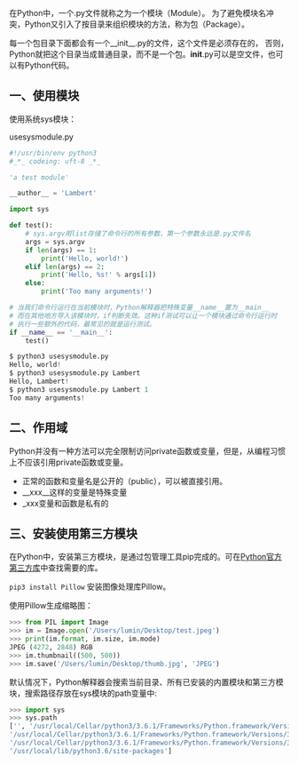 
在Python中，一个.py文件就称之为一个模块（Module）。
为了避免模块名冲突，Python又引入了按目录来组织模块的方法，称为包（Package）。

每一个包目录下面都会有一个__init__.py的文件，这个文件是必须存在的，
否则，Python就把这个目录当成普通目录，而不是一个包。__init__.py可以是空文件，也可以有Python代码。

## 一、使用模块

使用系统sys模块：

usesysmodule.py
```python
#!/usr/bin/env python3
#_*_ codeing: uft-8 _*_

'a test module'

__author__ = 'Lambert'

import sys

def test():
	# sys.argv用list存储了命令行的所有参数，第一个参数永远是.py文件名
	args = sys.argv
	if len(args) == 1:
		print('Hello, world!')
	elif len(args) == 2:
		print('Hello, %s!' % args[1])
	else:
		print('Too many arguments!')

# 当我们命令行运行在当前模块时，Python解释器把特殊变量__name__置为__main__
# 而在其他地方导入该模块时，if判断失效。这种if测试可以让一个模块通过命令行运行时
# 执行一些额外的代码，最常见的就是运行测试。
if __name__ == '__main__':
	test()
```

```python
$ python3 usesysmodule.py
Hello, world!
$ python3 usesysmodule.py Lambert
Hello, Lambert!
$ python3 usesysmodule.py Lambert 1
Too many arguments!
```

## 二、作用域

Python并没有一种方法可以完全限制访问private函数或变量，但是，从编程习惯上不应该引用private函数或变量。

- 正常的函数和变量名是公开的（public），可以被直接引用。
- __xxx__这样的变量是特殊变量
- _xxx变量和函数是私有的

## 三、安装使用第三方模块

在Python中，安装第三方模块，是通过包管理工具pip完成的。可在[Python官方第三方库](https://pypi.python.org/pypi)中查找需要的库。

``pip3 install Pillow`` 安装图像处理库Pillow。

使用Pillow生成缩略图：

```python
>>> from PIL import Image
>>> im = Image.open('/Users/lumin/Desktop/test.jpeg')
>>> print(im.format, im.size, im.mode)
JPEG (4272, 2848) RGB
>>> im.thumbnail((500, 500))
>>> im.save('/Users/lumin/Desktop/thumb.jpg', 'JPEG')
```

默认情况下，Python解释器会搜索当前目录、所有已安装的内置模块和第三方模块，搜索路径存放在sys模块的path变量中:

```python
>>> import sys
>>> sys.path
['', '/usr/local/Cellar/python3/3.6.1/Frameworks/Python.framework/Versions/3.6/lib/python36.zip', 
'/usr/local/Cellar/python3/3.6.1/Frameworks/Python.framework/Versions/3.6/lib/python3.6', 
'/usr/local/Cellar/python3/3.6.1/Frameworks/Python.framework/Versions/3.6/lib/python3.6/lib-dynload', 
'/usr/local/lib/python3.6/site-packages']
```


